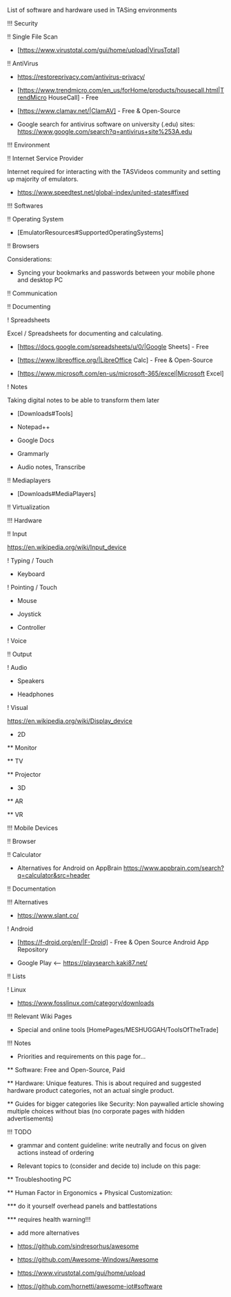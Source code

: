 List of software and hardware used in TASing environments

!!! Security

!! Single File Scan

* [https://www.virustotal.com/gui/home/upload|VirusTotal]



!! AntiVirus

* https://restoreprivacy.com/antivirus-privacy/

* [https://www.trendmicro.com/en_us/forHome/products/housecall.html|TrendMicro HouseCall] - Free

* [https://www.clamav.net/|ClamAV] - Free & Open-Source

* Google search for antivirus software on university (.edu) sites: https://www.google.com/search?q=antivirus+site%253A.edu



!!! Environment

!! Internet Service Provider

Internet required for interacting with the TASVideos community and setting up majority of emulators.

* https://www.speedtest.net/global-index/united-states#fixed



!!! Softwares

!! Operating System

* [EmulatorResources#SupportedOperatingSystems]

!! Browsers



Considerations:

* Syncing your bookmarks and passwords between your mobile phone and desktop PC



!! Communication



!! Documenting



! Spreadsheets

Excel / Spreadsheets for documenting and calculating.

* [https://docs.google.com/spreadsheets/u/0/|Google Sheets] - Free

* [https://www.libreoffice.org/|LibreOffice Calc] - Free & Open-Source

* [https://www.microsoft.com/en-us/microsoft-365/excel|Microsoft Excel]



! Notes

Taking digital notes to be able to transform them later

* [Downloads#Tools]

* Notepad++

* Google Docs

* Grammarly

* Audio notes, Transcribe



!! Mediaplayers

* [Downloads#MediaPlayers]



!! Virtualization



!!! Hardware

!! Input

https://en.wikipedia.org/wiki/Input_device



! Typing / Touch

* Keyboard



! Pointing / Touch

* Mouse

* Joystick

* Controller



! Voice



!! Output



! Audio

* Speakers

* Headphones



! Visual

https://en.wikipedia.org/wiki/Display_device 



* 2D

** Monitor

** TV

** Projector

* 3D

** AR

** VR



!!! Mobile Devices



!! Browser



!! Calculator

* Alternatives for Android on AppBrain https://www.appbrain.com/search?q=calculator&src=header



!! Documentation



!!! Alternatives

* https://www.slant.co/



! Android

* [https://f-droid.org/en/|F-Droid] - Free & Open Source Android App Repository

* Google Play <-- https://playsearch.kaki87.net/



!! Lists

! Linux

* https://www.fosslinux.com/category/downloads



!!! Relevant Wiki Pages 

* Special and online tools [HomePages/MESHUGGAH/ToolsOfTheTrade]



!!! Notes

* Priorities and requirements on this page for...

** Software: Free and Open-Source, Paid

** Hardware: Unique features. This is about required and suggested hardware product categories, not an actual single product.

** Guides for bigger categories like Security: Non paywalled article showing multiple choices without bias (no corporate pages with hidden advertisements)



!!! TODO

* grammar and content guideline: write neutrally and focus on given actions instead of ordering

* Relevant topics to (consider and decide to) include on this page:

** Troubleshooting PC

** Human Factor in Ergonomics + Physical Customization:

*** do it yourself overhead panels and battlestations

*** requires health warning!!! 

* add more alternatives

* https://github.com/sindresorhus/awesome

* https://github.com/Awesome-Windows/Awesome

* https://www.virustotal.com/gui/home/upload

* https://github.com/hornetti/awesome-iot#software
